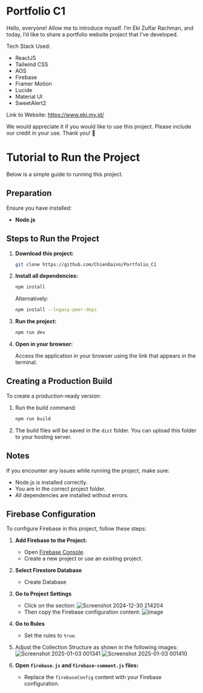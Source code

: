 
# Portfolio C1
Hello, everyone!
Allow me to introduce myself. I’m Eki Zulfar Rachman, and today, I’d like to share a portfolio website project that I’ve developed.

Tech Stack Used:
- ReactJS
- Tailwind CSS
- AOS
- Firebase
- Framer Motion
- Lucide
- Material UI
- SweetAlert2

Link to Website:
https://www.eki.my.id/

We would appreciate it if you would like to use this project. Please include our credit in your use. Thank you! 🙏

# Tutorial to Run the Project

Below is a simple guide to running this project.

## Preparation

Ensure you have installed:

- **Node.js**

## Steps to Run the Project

1. **Download this project:**

   ```bash
   git clone https://github.com/ChienDainn/Portfolio_C1
   ```

2. **Install all dependencies:**

   ```bash
   npm install
   ```
   Alternatively:

   ```bash
   npm install --legacy-peer-deps
   ```

3. **Run the project:**

   ```bash
   npm run dev
   ```

4. **Open in your browser:**

   Access the application in your browser using the link that appears in the terminal.

## Creating a Production Build

To create a production-ready version:

1. Run the build command:

   ```bash
   npm run build
   ```

2. The build files will be saved in the `dist` folder. You can upload this folder to your hosting server.

## Notes

If you encounter any issues while running the project, make sure:

- Node.js is installed correctly.
- You are in the correct project folder.
- All dependencies are installed without errors.

## Firebase Configuration

To configure Firebase in this project, follow these steps:

1. **Add Firebase to the Project:**
   - Open [Firebase Console](https://console.firebase.google.com/).
   - Create a new project or use an existing project.

2. **Select Firestore Database**
   - Create Database

3. **Go to Project Settings**
   - Click on the section: ![Screenshot 2024-12-30 214204](https://github.com/user-attachments/assets/43243cad-b414-4dd9-8793-d15c401c82fe)
   - Then copy the Firebase configuration content: ![image](https://github.com/user-attachments/assets/6d0e158c-1ae0-40c1-8b41-9e53a1c4ccbb)

4. **Go to Rules**
   - Set the rules to `true`.

5. Adjust the Collection Structure as shown in the following images:
   ![Screenshot 2025-01-03 001341](https://github.com/user-attachments/assets/38580122-08a4-4499-a8fd-0f253652a239)
   ![Screenshot 2025-01-03 001410](https://github.com/user-attachments/assets/d563d7ad-f1ab-46ff-8185-640dcebd0363)

6. **Open `firebase.js` and `firebase-comment.js` files:**
   - Replace the `firebaseConfig` content with your Firebase configuration.

